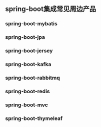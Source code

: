 ## spring-boot集成常见周边产品

### spring-boot-mybatis
### spring-boot-jpa
### spring-boot-jersey
### spring-boot-kafka
### spring-boot-rabbitmq
### spring-boot-redis
### spring-boot-mvc
### spring-boot-thymeleaf
